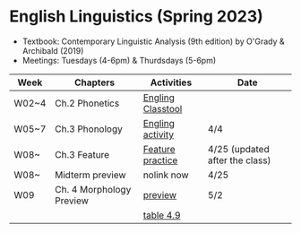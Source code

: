 # English Linguistics (Spring 2023)

+ Textbook: Contemporary Linguistic Analysis (9th edition) by O'Grady & Archibald (2019)
+ Meetings: Tuesdays (4-6pm) & Thurdsdays (5-6pm)




|Week|Chapters|Activities|Date|
|---|---|---|---|
|W02~4|Ch.2 Phonetics | [Engling Classtool](https://github.com/MK316/Spring2023/blob/main/Engling_tools.ipynb)||
|W05~7|Ch.3 Phonology | [Engling activity](https://github.com/MK316/Spring2023/blob/main/Engling/Engling_overview.ipynb)|4/4|
|W08~ |Ch.3 Feature | [Feature practice](https://github.com/MK316/Spring2023/blob/main/Feature_Practice_Game.ipynb)| 4/25 (updated after the class)|
|W08~ | Midterm preview| nolink now | 4/25|
|W09| Ch. 4 Morphology Preview | [preview](https://github.com/MK316/Spring2023/blob/main/Engling/Engling_Ch4_part1_preview.ipynb)| 5/2|
| | | [table 4.9](https://github.com/MK316/Spring2023/blob/main/Engling/Engling_Morph_part1.ipynb)||5/2|
